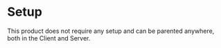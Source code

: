 # Setup

This product does not require any setup and can be parented anywhere, both in the Client and Server.
